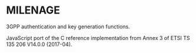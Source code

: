 # MILENAGE

3GPP authentication and key generation functions.

JavaScript port of the C reference implementation from Annex 3 of ETSI TS 135 206 V14.0.0 (2017-04).
